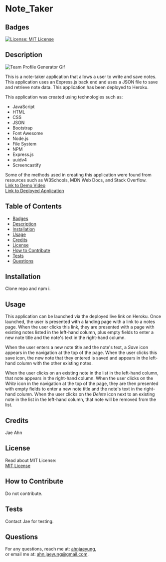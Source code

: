 # Note_Taker
## Badges  
  [![License: MIT License](https://img.shields.io/badge/License-MIT-yellow.svg)](https://opensource.org/licenses/MIT)  
## Description  
![Team Profile Generator Gif](./Assets/noteTakerDemo.gif)  

This is a note-taker application that allows a user to write and save notes.  This application uses an Express.js back end and uses a JSON file to save and retrieve note data.  This application has been deployed to Heroku.

This application was created using technologies such as:
* JavaScript
* HTML
* CSS
* JSON
* Bootstrap
* Font Awesome
* Node.js
* File System
* NPM
* Express.js
* uuidv4
* Screencastify

Some of the methods used in creating this application were found from resources such as W3Schools, MDN Web Docs, and Stack Overflow.  
[Link to Demo Video](https://drive.google.com/file/d/1-k21CKyXhqE3cpyq4jAPiAByfxqeiY3M/view)  
[Link to Deployed Application](https://notetaker-jae.herokuapp.com/)  
## Table of Contents  
  - [Badges](#badges)  
  - [Description](#description)  
  - [Installation](#installation)  
  - [Usage](#usage)  
  - [Credits](#credits)  
  - [License](#license)  
  - [How to Contribute](#how-to-contribute)  
  - [Tests](#tests)  
  - [Questions](#questions)  
## Installation  
Clone repo and npm i.  
## Usage  
This application can be launched via the deployed live link on Heroku.  Once launched, the user is presented with a landing page with a link to a notes page.  When the user clicks this link, they are presented with a page with existing notes listed in the left-hand column, plus empty fields to enter a new note title and the note's text in the right-hand column.  

When the user enters a new note title and the note's text, a *Save* icon appears in the navigation at the top of the page.  When the user clicks this save icon, the new note that they entered is saved and appears in the left-hand column with the other existing notes.  

When the user clicks on an existing note in the list in the left-hand column, that note appears in the right-hand column.  When the user clicks on the *Write* icon in the navigation at the top of the page, they are then presented with empty fields to enter a new note title and the note's text in the right-hand column.  When the user clicks on the *Delete* icon next to an existing note in the list in the left-hand column, that note will be removed from the list.

## Credits  
Jae Ahn
## License  
Read about MIT License:  
[MIT License](https://opensource.org/licenses/MIT)  
## How to Contribute  
Do not contribute.  
## Tests  
Contact Jae for testing.
## Questions
For any questions, reach me at: [ahnjaeyung](https://github.com/ahnjaeyung),  
or email me at: ahn.jaeyung@gmail.com.
